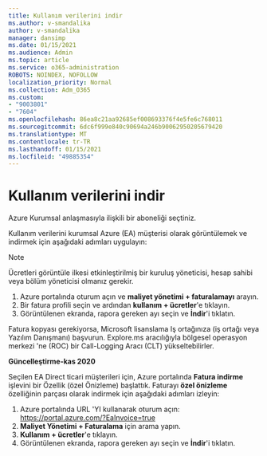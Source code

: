 ```yaml
---
title: Kullanım verilerini indir
ms.author: v-smandalika
author: v-smandalika
manager: dansimp
ms.date: 01/15/2021
ms.audience: Admin
ms.topic: article
ms.service: o365-administration
ROBOTS: NOINDEX, NOFOLLOW
localization_priority: Normal
ms.collection: Adm_O365
ms.custom:
- "9003801"
- "7604"
ms.openlocfilehash: 86ea8c21aa92685ef008693376f4e5fe6c768011
ms.sourcegitcommit: 6dc6f999e840c90694a246b90062950205679420
ms.translationtype: MT
ms.contentlocale: tr-TR
ms.lasthandoff: 01/15/2021
ms.locfileid: "49885354"
---
```

# <a name="download-usage-data"></a>Kullanım verilerini indir

Azure Kurumsal anlaşmasıyla ilişkili bir aboneliği seçtiniz.

Kullanım verilerini kurumsal Azure (EA) müşterisi olarak görüntülemek ve indirmek için aşağıdaki adımları uygulayın:

> [!NOTE]
> Ücretleri görüntüle ilkesi etkinleştirilmiş bir kuruluş yöneticisi, hesap sahibi veya bölüm yöneticisi olmanız gerekir. 

1. Azure portalında oturum açın ve **maliyet yönetimi + faturalamayı** arayın.
2. Bir fatura profili seçin ve ardından **kullanım + ücretler**'e tıklayın.
3. Görüntülenen ekranda, rapora gereken ayı seçin ve **İndir**'i tıklatın.

Fatura kopyası gerekiyorsa, Microsoft lisanslama Iş ortağınıza (iş ortağı veya Yazılım Danışmanı) başvurun. Explore.ms aracılığıyla bölgesel operasyon merkezi 'ne (ROC) bir Call-Logging Aracı (CLT) yükseltebilirler.

**Güncelleştirme-kas 2020**

Seçilen EA Direct ticari müşterileri için, Azure portalında **Fatura indirme** işlevini bir Özellik (özel Önizleme) başlattık. Faturayı **özel önizleme** özelliğinin parçası olarak indirmek için aşağıdaki adımları izleyin:

1. Azure portalında URL 'YI kullanarak oturum açın: https://portal.azure.com/?EaInvoice=true 
2. **Maliyet Yönetimi + Faturalama** için arama yapın. 
3. **Kullanım + ücretler**'e tıklayın. 
4. Görüntülenen ekranda, rapora gereken ayı seçin ve **İndir**'i tıklatın.